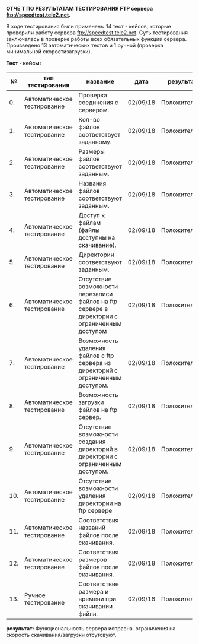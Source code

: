 **ОТЧЕ Т ПО РЕЗУЛЬТАТАМ ТЕСТИРОВАНИЯ FTP сервера ftp://speedtest.tele2.net.**

В ходе тестирования были применены  14 тест - кейсов, которые проверили работу сервера ftp://speedtest.tele2.net. Суть тестирования заключалась в проверке работы всех обязательных функций сервера. Произведено 13 автоматических тестов и 1 ручной (проверка минимальной скоростизагрузки).

**Тест - кейсы:**

№ |тип тестирования|название|дата|результат
-- | -- | -- | -- | -- 
 0.|Автоматическое тестирование| Проверка соединения с сервером.|02/09/18|Положительно
 1.|Автоматическое тестирование| Кол-во файлов соответствует заданному.|02/09/18|Положительно
 2.|Автоматическое тестирование| Размеры файлов соответствуют заданным.|02/09/18|Положительно
 3.|Автоматическое тестирование| Названия файлов соответствуют заданным.|02/09/18|Положительно
 4.|Автоматическое тестирование| Доступ к файлам (файлы доступны на скачивание).|02/09/18|Положительно
 5.|Автоматическое тестирование| Директории соответствуют заданным.|02/09/18|Положительно
 6.|Автоматическое тестирование| Отсутствие возможности перезаписи файлов на ftp сервере в директории с ограниченным доступом|02/09/18|Положительно
 7.|Автоматическое тестирование| Возможность удаления файлов с ftp сервера из директорий с ограниченным доступом.|02/09/18|Положительно
 8.|Автоматическое тестирование| Возможность загрузки файлов на ftp сервер.|02/09/18|Положительно
 9.|Автоматическое тестирование| Отсутствие возможности создания директорий в директории с ограниченным доступом.|02/09/18|Положительно
 10.|Автоматическое тестирование| Отсутствие возможности удаления директории на ftp сервере|02/09/18|Положительно
 11.|Автоматическое тестирование| Соответствия названий файлов после скачивания.|02/09/18|Положительно
 12.|Автоматическое тестирование| Соответствия размеров файлов после скачивания.|02/09/18|Положительно
 13.|Ручное тестирование| Соответствие размера и времени при скачивании файла.|02/09/18|Положительно
 
 **результат:** Функциональность сервера исправна. ограничения на скорость скачивания/загрузки отсутсвуют.
